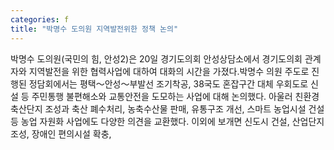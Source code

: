 ```yaml
---
categories: f
title: "박명수 도의원 지역발전위한 정책 논의"
---
```

박명수 도의원(국민의 힘, 안성2)은 20일 경기도의회 안성상담소에서 경기도의회 관계자와 지역발전을 위한 협력사업에 대하여 대화의 시간을 가졌다.박명수 의원 주도로 진행된 정담회에서는 평택～안성～부발선 조기착공, 38국도 혼잡구간 대체 우회도로 신설 등 주민통행 불편해소와 교통안전을 도모하는 사업에 대해 논의했다. 아울러 친환경 축산단지 조성과 축산 폐수처리, 농축수산물 판매, 유통구조 개선, 스마트 농업시설 건설 등 농업 자원화 사업에도 다양한 의견을 교환했다. 이외에 보개면 신도시 건설, 산업단지 조성, 장애인 편의시설 확충,